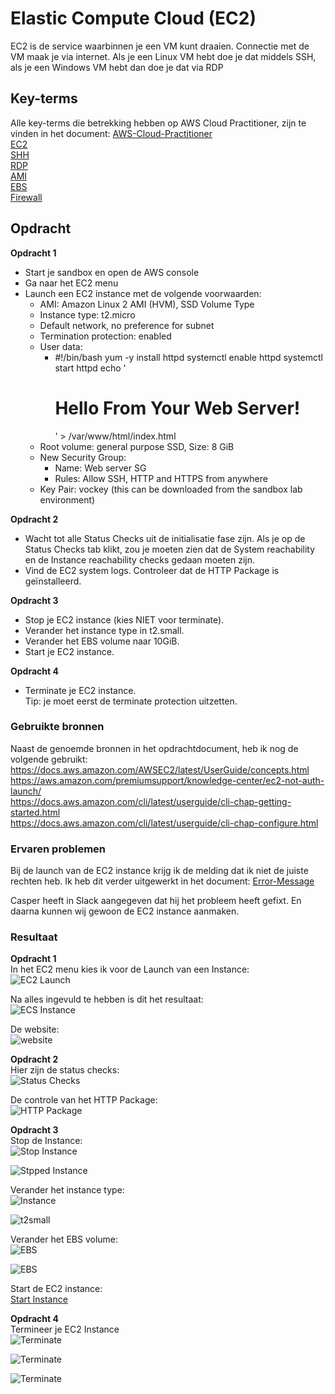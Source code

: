 # Elastic Compute Cloud (EC2)
EC2 is de service waarbinnen je een VM kunt draaien. Connectie met de VM maak je via internet. Als je een Linux VM hebt doe je dat middels SSH, als je een Windows VM hebt dan doe je dat via RDP

## Key-terms
Alle key-terms die betrekking hebben op AWS Cloud Practitioner, zijn te vinden in het document: [AWS-Cloud-Practitioner](../beschrijvingen/aws-cloud-practitioner.md)  
[EC2](../beschrijvingen/aws-cloud-practitioner.md#EC2)  
[SHH](../beschrijvingen/aws-cloud-practitioner.md#SSH)  
[RDP](../beschrijvingen/aws-cloud-practitioner.md#RDP)  
[AMI](../beschrijvinen/aws-cloud-practitioner.md#AMI)  
[EBS](../beschrijingen/aws-cloud-practitioner.md#EBS)  
[Firewall](../beschrijvingen/aws-cloud-practitioner.md#Firewall)  


## Opdracht
**Opdracht 1**  
- Start je sandbox en open de AWS console
- Ga naar het EC2 menu
- Launch een EC2 instance met de volgende voorwaarden:
    - AMI: Amazon Linux 2 AMI (HVM), SSD Volume Type
    - Instance type: t2.micro
    - Default network, no preference for subnet
    - Termination protection: enabled
    - User data:
        - #!/bin/bash
        yum -y install httpd
        systemctl enable httpd
        systemctl start httpd
        echo '<html><h1>Hello From Your Web Server!</h1></html>' > /var/www/html/index.html
    - Root volume: general purpose SSD, Size: 8 GiB
    - New Security Group:
        - Name: Web server SG
        - Rules: Allow SSH, HTTP and HTTPS from anywhere
    - Key Pair: vockey (this can be downloaded from the sandbox lab environment)  

**Opdracht 2**  
- Wacht tot alle Status Checks uit de initialisatie fase zijn. Als je op de Status Checks tab klikt, zou je moeten zien dat de System reachability en de Instance reachability checks gedaan moeten zijn.  
- Vind de EC2 system logs. Controleer dat de HTTP Package is geïnstalleerd.

**Opdracht 3**  
- Stop je EC2 instance (kies NIET voor terminate).
- Verander het instance type in t2.small.
- Verander het EBS volume naar 10GiB.
- Start je EC2 instance.

**Opdracht 4**  
- Terminate je EC2 instance.  
Tip: je moet eerst de terminate protection uitzetten.

### Gebruikte bronnen
Naast de genoemde bronnen in het opdrachtdocument, heb ik nog de volgende gebruikt:  
https://docs.aws.amazon.com/AWSEC2/latest/UserGuide/concepts.html  
https://aws.amazon.com/premiumsupport/knowledge-center/ec2-not-auth-launch/  
https://docs.aws.amazon.com/cli/latest/userguide/cli-chap-getting-started.html  
https://docs.aws.amazon.com/cli/latest/userguide/cli-chap-configure.html  

### Ervaren problemen
Bij de launch van de EC2 instance krijg ik de melding dat ik niet de juiste rechten heb.
Ik heb dit verder uitgewerkt in het document: [Error-Message](https://github.com/techgrounds/cloud-6-repo-henkvanderduim/blob/main/02_Cloud_1/AWS-06%20Error%20Message.md)  

Casper heeft in Slack aangegeven dat hij het probleem heeft gefixt. En daarna kunnen wij gewoon de EC2 instance aanmaken.

### Resultaat  
**Opdracht 1**  
In het EC2 menu kies ik voor de Launch van een Instance:  
![EC2 Launch](../00_includes/AWS-06a.png)  

Na alles ingevuld te hebben is dit het resultaat:  
![ECS Instance](../00_includes/AWS-06b.png)  

De website:  
![website](../00_includes/AWS-06o.png)  

**Opdracht 2**  
Hier zijn de status checks:  
![Status Checks](../00_includes/AWS-06c.png)  

De controle van het HTTP Package:  
![HTTP Package](../00_includes/AWS-06d.png)  

**Opdracht 3**  
Stop de Instance:  
![Stop Instance](../00_includes/AWS-06e.png)

![Stpped Instance](../00_includes/AWS-06f.png)

Verander het instance type:  
![Instance](../00_includes/AWS-06g.png)

![t2small](../00_includes/AWS-06h.png)

Verander het EBS volume:  
![EBS](../00_includes/AWS-06i.png)

![EBS](../00_includes/AWS-06j.png)

Start de EC2 instance:  
[Start Instance](../00_includes/AWS-06k.png)  

**Opdracht 4**  
Termineer je EC2 Instance  
![Terminate](../00_includes/AWS-06l.png)

![Terminate](../00_includes/AWS-06m.png)

![Terminate](../00_includes/AWS-06n.png)

